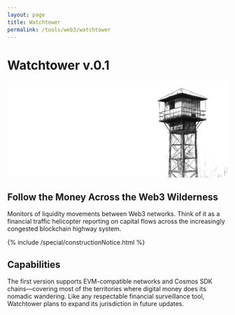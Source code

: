 ```yaml
---
layout: page
title: Watchtower
permalink: /tools/web3/watchtower
---
```


# Watchtower v.0.1

![](/assets/img/newsroom/2025/watchtower.jpg)

## Follow the Money Across the Web3 Wilderness

Monitors of liquidity movements between Web3 networks. Think of it as a financial traffic helicopter reporting on capital flows across the increasingly congested blockchain highway system.

<div class="Space">{% include /special/constructionNotice.html %}</div>

## Capabilities

The first version supports EVM-compatible networks and Cosmos SDK chains—covering most of the territories where digital money does its nomadic wandering. Like any respectable financial surveillance tool, Watchtower plans to expand its jurisdiction in future updates.